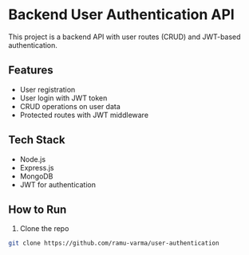 # Backend User Authentication API
This project is a backend API with user routes (CRUD) and JWT-based authentication.

## Features
- User registration
- User login with JWT token
- CRUD operations on user data
- Protected routes with JWT middleware

## Tech Stack
- Node.js
- Express.js
- MongoDB
- JWT for authentication

## How to Run
1. Clone the repo  
```bash
git clone https://github.com/ramu-varma/user-authentication

